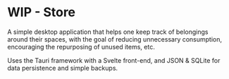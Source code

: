 # WIP - Store

A simple desktop application that helps one keep track of belongings around their spaces, with the goal of reducing unnecessary consumption, encouraging the repurposing of unused items, etc. 

Uses the Tauri framework with a Svelte front-end, and JSON & SQLite for data persistence and simple backups.
